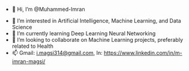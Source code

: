 * 👋 Hi, I’m @Muhammed-Imran
- 👀 I’m interested in Artificial Intelligence, Machine Learning, and Data Science
- 🌱 I’m currently learning Deep Learning Neural Networking
- 💞️ I’m looking to collaborate on Machine Learning projects, preferably related to Health 
- 📫 Gmail: i.magsi314@gmail.com, In: https://www.linkedin.com/in/m-imran-magsi/

<!---
Muhammed-Imran/Muhammed-Imran is a ✨ special ✨ repository because its `README.md` (this file) appears on your GitHub profile.
You can click the Preview link to take a look at your changes.
--->
